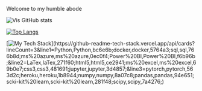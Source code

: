 Welcome to my humble abode

![Vis GitHub stats](https://github-readme-stats.vercel.app/api?username=ViSharma99&show_icons=true&theme=dracula)

[![Top Langs](https://github-readme-stats.vercel.app/api/top-langs/?username=ViSharma99&hide_progress=true)](https://github.com/anuraghazra/github-readme-stats)

[![My Tech Stack](https://github-readme-tech-stack.vercel.app/api/cards?lineCount=3&line1=Python,Python,bc6e6b;docker,docker,5764a3;sql,sql,766b8d;ms%20azure,ms%20azure,0ec0f4;Power%20BI,Power%20BI,f6b96b;&line2=LaTex,laTex,271f60;html5,html5,ce2941;ms%20excel,ms%20excel,69b0e7;css3,css3,481691;jupyter,jupyter,3d4857;&line3=pytorch,pytorch,563d2c;heroku,heroku,1b8944;numpy,numpy,8a07c8;pandas,pandas,94e651;scki-kit%20learn,scki-kit%20learn,281f48;scipy,scipy,7a4276;)](https://github-readme-tech-stack.vercel.app/api/cards?lineCount=3&line1=Python,Python,bc6e6b;docker,docker,5764a3;sql,sql,766b8d;ms%20azure,ms%20azure,0ec0f4;Power%20BI,Power%20BI,f6b96b;&line2=LaTex,laTex,271f60;html5,html5,ce2941;ms%20excel,ms%20excel,69b0e7;css3,css3,481691;jupyter,jupyter,3d4857;&line3=pytorch,pytorch,563d2c;heroku,heroku,1b8944;numpy,numpy,8a07c8;pandas,pandas,94e651;scki-kit%20learn,scki-kit%20learn,281f48;scipy,scipy,7a4276;)
